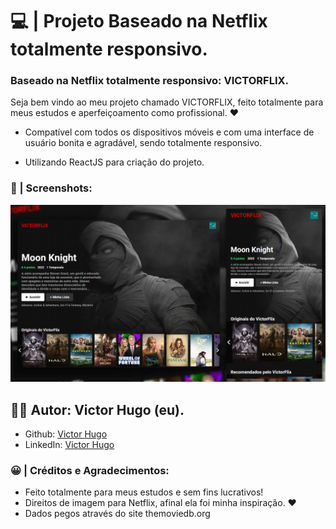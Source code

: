 # 💻 | Projeto Baseado na Netflix totalmente responsivo.

### Baseado na Netflix totalmente responsivo: VICTORFLIX.

Seja bem vindo ao meu projeto chamado VICTORFLIX, feito totalmente para meus estudos
e aperfeiçoamento como profissional. ❤️

- Compatível com todos os dispositivos móveis e com uma interface de usuário bonita e agradável, sendo totalmente responsivo.

- Utilizando ReactJS para criação do projeto.

### 📸 | Screenshots: 

![preview1 img](/preview.png)

## 👩‍💻 Autor: Victor Hugo (eu).

- Github: [Victor Hugo](https://github.com/torugo99)
- LinkedIn: [Victor Hugo](https://www.linkedin.com/in/victor-hugo99/)

### 😀 | Créditos e Agradecimentos:

- Feito totalmente para meus estudos e sem fins lucrativos!
- Direitos de imagem para Netflix, afinal ela foi minha inspiração. ❤️
- Dados pegos através do site themoviedb.org
